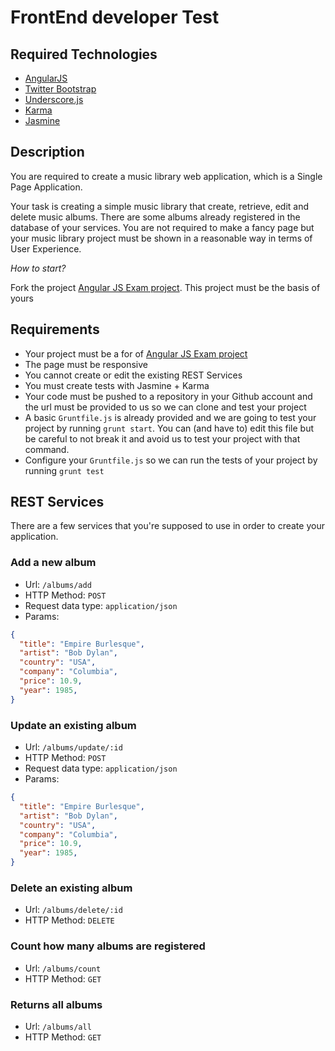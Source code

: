 # FrontEnd developer Test

## Required Technologies
 - [AngularJS](https://angularjs.org/)
 - [Twitter Bootstrap](http://getbootstrap.com/)
 - [Underscore.js](http://underscorejs.org/)
 - [Karma](https://karma-runner.github.io/)
 - [Jasmine](https://jasmine.github.io/)

## Description

You are required to create a music library web application, which is a Single Page Application. 

Your task is creating a simple music library that create, retrieve, edit and delete music albums. There are some albums already registered in the database of your services. You are not required to make a fancy page but your music library project must be shown in a reasonable way in terms of User Experience.

*How to start?*

Fork the project [Angular JS Exam project](https://github.com/thiagoh/angular-js-exam-project). This project must be the basis of yours

## Requirements

- Your project must be a for of [Angular JS Exam project](https://github.com/thiagoh/angular-js-exam-project)
- The page must be responsive
- You cannot create or edit the existing REST Services
- You must create tests with Jasmine + Karma
- Your code must be pushed to a repository in your Github account and the url must be provided to us so we can clone and test your project
- A basic `Gruntfile.js` is already provided and we are going to test your project by running `grunt start`. You can (and have to) edit this file but be careful to not break it and avoid us to test your project with that command.
- Configure your `Gruntfile.js` so we can run the tests of your project by running `grunt test`

## REST Services

There are a few services that you're supposed to use in order to create your application.

### Add a new album

- Url: `/albums/add`
- HTTP Method: `POST`
- Request data type: `application/json`
- Params: 
```json
{
  "title": "Empire Burlesque",
  "artist": "Bob Dylan",
  "country": "USA",
  "company": "Columbia",
  "price": 10.9,
  "year": 1985,
}
```

### Update an existing album

- Url: `/albums/update/:id`
- HTTP Method: `POST`
- Request data type: `application/json`
- Params: 
```json
{
  "title": "Empire Burlesque",
  "artist": "Bob Dylan",
  "country": "USA",
  "company": "Columbia",
  "price": 10.9,
  "year": 1985,
}
```

### Delete an existing album

- Url: `/albums/delete/:id`
- HTTP Method: `DELETE`

### Count how many albums are registered

- Url: `/albums/count`
- HTTP Method: `GET`

### Returns all albums

- Url: `/albums/all`
- HTTP Method: `GET`
